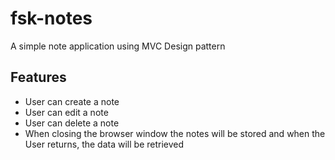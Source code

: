 # fsk-notes
A simple note application using MVC Design pattern

## Features 
-   User can create a note
-   User can edit a note
-   User can delete a note
-   When closing the browser window the notes will be stored and when the User returns, the data will be retrieved